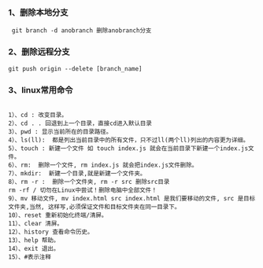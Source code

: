### 1、删除本地分支
```C++{.line-numbers}
 git branch -d anobranch 删除anobranch分支
```

### 2、删除远程分支
```C++{.line-numbers}
git push origin --delete [branch_name]
```

### 3、linux常用命令
```C++{.line-numbers}

1）、cd : 改变目录。
2）、cd . . 回退到上一个目录，直接cd进入默认目录
3）、pwd : 显示当前所在的目录路径。
4）、ls(ll):  都是列出当前目录中的所有文件，只不过ll(两个ll)列出的内容更为详细。
5）、touch : 新建一个文件 如 touch index.js 就会在当前目录下新建一个index.js文件。
6）、rm:  删除一个文件, rm index.js 就会把index.js文件删除。
7）、mkdir:  新建一个目录,就是新建一个文件夹。
8）、rm -r :  删除一个文件夹, rm -r src 删除src目录
rm -rf / 切勿在Linux中尝试！删除电脑中全部文件！
9）、mv 移动文件, mv index.html src index.html 是我们要移动的文件, src 是目标文件夹,当然, 这样写,必须保证文件和目标文件夹在同一目录下。
10）、reset 重新初始化终端/清屏。
11）、clear 清屏。
12）、history 查看命令历史。
13）、help 帮助。
14）、exit 退出。
15）、#表示注释
```




































































































































































































